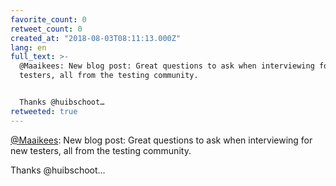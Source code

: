 ```yaml
---
favorite_count: 0
retweet_count: 0
created_at: "2018-08-03T08:11:13.000Z"
lang: en
full_text: >-
  @Maaikees: New blog post: Great questions to ask when interviewing for new
  testers, all from the testing community. 


  Thanks @huibschoot…
retweeted: true
---
```


[@Maaikees](https://twitter.com/Maaikees): New blog post: Great questions to ask
when interviewing for new testers, all from the testing community.

Thanks @huibschoot…
